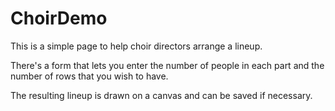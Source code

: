 # ChoirDemo

This is a simple page to help choir directors arrange a lineup.

There's a form that lets you enter the number of people in each part and the number of rows that you wish to have.  

The resulting lineup is drawn on a canvas and can be saved if necessary.
